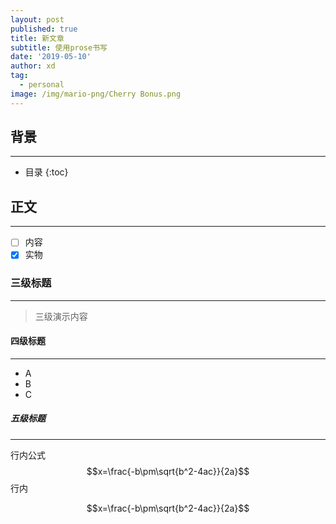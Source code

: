```yaml
---
layout: post
published: true
title: 新文章
subtitle: 使用prose书写
date: '2019-05-10'
author: xd
tag:
  - personal
image: /img/mario-png/Cherry Bonus.png
---
```

## 背景
---
* 目录
{:toc}
## 正文
------
- [ ] 内容
- [x] 实物

### 三级标题
------------
> 三级演示内容

#### 四级标题
---
- A
- B
- C

##### 五级标题
---


行内公式$$x=\frac{-b\pm\sqrt{b^2-4ac}}{2a}$$行内

$$x=\frac{-b\pm\sqrt{b^2-4ac}}{2a}$$

